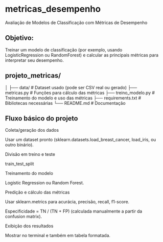 # metricas_desempenho
Avaliação de Modelos de Classificação com Métricas de Desempenho

## Objetivo:
Treinar um modelo de classificação (por exemplo, usando LogisticRegression ou RandomForest) e calcular as principais métricas para interpretar seu desempenho.

## projeto_metricas/
│
├── data/                # Dataset usado (pode ser CSV real ou gerado)
├── metricas.py          # Funções para cálculo das métricas
├── treino_modelo.py     # Treinamento do modelo e uso das métricas
├── requirements.txt     # Bibliotecas necessárias
└── README.md            # Documentação


## Fluxo básico do projeto
Coleta/geração dos dados

Usar um dataset pronto (sklearn.datasets.load_breast_cancer, load_iris, ou outro binário).

Divisão em treino e teste

train_test_split

Treinamento do modelo

Logistic Regression ou Random Forest.

Predição e cálculo das métricas

Usar sklearn.metrics para acurácia, precisão, recall, f1-score.

Especificidade = TN / (TN + FP) (calculada manualmente a partir da confusion matrix).

Exibição dos resultados

Mostrar no terminal e também em tabela formatada.
